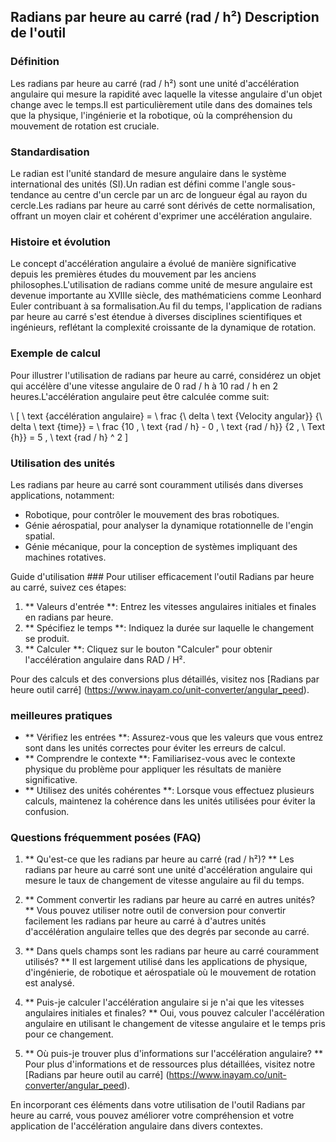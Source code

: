 ## Radians par heure au carré (rad / h²) Description de l'outil

### Définition
Les radians par heure au carré (rad / h²) sont une unité d'accélération angulaire qui mesure la rapidité avec laquelle la vitesse angulaire d'un objet change avec le temps.Il est particulièrement utile dans des domaines tels que la physique, l'ingénierie et la robotique, où la compréhension du mouvement de rotation est cruciale.

### Standardisation
Le radian est l'unité standard de mesure angulaire dans le système international des unités (SI).Un radian est défini comme l'angle sous-tendance au centre d'un cercle par un arc de longueur égal au rayon du cercle.Les radians par heure au carré sont dérivés de cette normalisation, offrant un moyen clair et cohérent d'exprimer une accélération angulaire.

### Histoire et évolution
Le concept d'accélération angulaire a évolué de manière significative depuis les premières études du mouvement par les anciens philosophes.L'utilisation de radians comme unité de mesure angulaire est devenue importante au XVIIIe siècle, des mathématiciens comme Leonhard Euler contribuant à sa formalisation.Au fil du temps, l'application de radians par heure au carré s'est étendue à diverses disciplines scientifiques et ingénieurs, reflétant la complexité croissante de la dynamique de rotation.

### Exemple de calcul
Pour illustrer l'utilisation de radians par heure au carré, considérez un objet qui accélère d'une vitesse angulaire de 0 rad / h à 10 rad / h en 2 heures.L'accélération angulaire peut être calculée comme suit:

\ [
\ text {accélération angulaire} = \ frac {\ delta \ text {Velocity angular}} {\ delta \ text {time}} = \ frac {10 \, \ text {rad / h} - 0 \, \ text {rad / h}} {2 \, \ Text {h}} = 5 \, \ text {rad / h} ^ 2
\]

### Utilisation des unités
Les radians par heure au carré sont couramment utilisés dans diverses applications, notamment:
- Robotique, pour contrôler le mouvement des bras robotiques.
- Génie aérospatial, pour analyser la dynamique rotationnelle de l'engin spatial.
- Génie mécanique, pour la conception de systèmes impliquant des machines rotatives.

Guide d'utilisation ###
Pour utiliser efficacement l'outil Radians par heure au carré, suivez ces étapes:
1. ** Valeurs d'entrée **: Entrez les vitesses angulaires initiales et finales en radians par heure.
2. ** Spécifiez le temps **: Indiquez la durée sur laquelle le changement se produit.
3. ** Calculer **: Cliquez sur le bouton "Calculer" pour obtenir l'accélération angulaire dans RAD / H².

Pour des calculs et des conversions plus détaillés, visitez nos [Radians par heure outil carré] (https://www.inayam.co/unit-converter/angular_peed).

### meilleures pratiques
- ** Vérifiez les entrées **: Assurez-vous que les valeurs que vous entrez sont dans les unités correctes pour éviter les erreurs de calcul.
- ** Comprendre le contexte **: Familiarisez-vous avec le contexte physique du problème pour appliquer les résultats de manière significative.
- ** Utilisez des unités cohérentes **: Lorsque vous effectuez plusieurs calculs, maintenez la cohérence dans les unités utilisées pour éviter la confusion.

### Questions fréquemment posées (FAQ)

1. ** Qu'est-ce que les radians par heure au carré (rad / h²)? **
Les radians par heure au carré sont une unité d'accélération angulaire qui mesure le taux de changement de vitesse angulaire au fil du temps.

2. ** Comment convertir les radians par heure au carré en autres unités? **
Vous pouvez utiliser notre outil de conversion pour convertir facilement les radians par heure au carré à d'autres unités d'accélération angulaire telles que des degrés par seconde au carré.

3. ** Dans quels champs sont les radians par heure au carré couramment utilisés? **
Il est largement utilisé dans les applications de physique, d'ingénierie, de robotique et aérospatiale où le mouvement de rotation est analysé.

4. ** Puis-je calculer l'accélération angulaire si je n'ai que les vitesses angulaires initiales et finales? **
Oui, vous pouvez calculer l'accélération angulaire en utilisant le changement de vitesse angulaire et le temps pris pour ce changement.

5. ** Où puis-je trouver plus d'informations sur l'accélération angulaire? **
Pour plus d'informations et de ressources plus détaillées, visitez notre [Radians par heure outil au carré] (https://www.inayam.co/unit-converter/angular_peed).

En incorporant ces éléments dans votre utilisation de l'outil Radians par heure au carré, vous pouvez améliorer votre compréhension et votre application de l'accélération angulaire dans divers contextes.